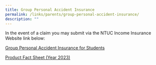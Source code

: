 ```yaml
---
title: Group Personal Accident Insurance
permalink: /links/parents/group-personal-accident-insurance/
description: ""
---
```


In the event of a claim you may submit via the NTUC Income Insurance Website link below:

  

  

[Group Personal Accident Insurance for Students](https://studentgpa.incomegroupins.com.sg/#/dashboard)

[Product Fact Sheet (Year 2023)](/files/Product%20Fact%20Sheet%20(Year%202023).pdf)